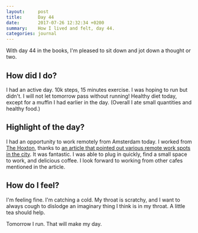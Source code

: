 ```yaml
---
layout:     post
title:      Day 44
date:       2017-07-26 12:32:34 +0200
summary:    How I lived and felt, day 44.
categories: journal
---
```


With day 44 in the books, I'm pleased to sit down and jot down a thought or two.

## How did I do?

I had an active day. 10k steps, 15 minutes exercise. I was hoping to run but didn't. I will not let tomorrow pass without running! Healthy diet today, except for a muffin I had earlier in the day. (Overall I ate small quantities and healthy food.)

## Highlight of the day?

I had an opportunity to work remotely from Amsterdam today. I worked from [The Hoxton](https://thehoxton.com/holland/amsterdam/hotels), thanks to [an article that pointed out various remote work spots in the city](https://medium.com/@juanbuis/the-best-places-for-coffee-work-in-amsterdam-41027d1d55d9). It was fantastic. I was able to plug in quickly, find a small space to work, and delicious coffee. I look forward to working from other cafes mentioned in the article.

## How do I feel?

I'm feeling fine. I'm catching a cold. My throat is scratchy, and I want to always cough to dislodge an imaginary thing I think is in my throat. A little tea should help.

Tomorrow I run. That will make my day.